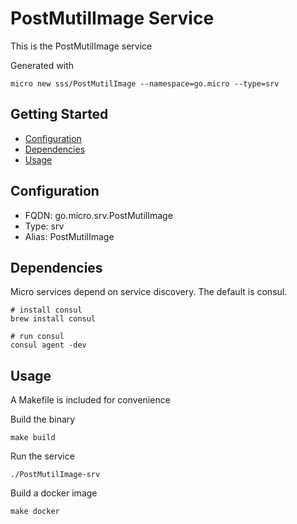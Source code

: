 # PostMutilImage Service

This is the PostMutilImage service

Generated with

```
micro new sss/PostMutilImage --namespace=go.micro --type=srv
```

## Getting Started

- [Configuration](#configuration)
- [Dependencies](#dependencies)
- [Usage](#usage)

## Configuration

- FQDN: go.micro.srv.PostMutilImage
- Type: srv
- Alias: PostMutilImage

## Dependencies

Micro services depend on service discovery. The default is consul.

```
# install consul
brew install consul

# run consul
consul agent -dev
```

## Usage

A Makefile is included for convenience

Build the binary

```
make build
```

Run the service
```
./PostMutilImage-srv
```

Build a docker image
```
make docker
```
